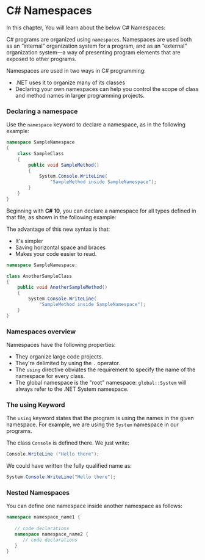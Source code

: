 # C# Namespaces

In this chapter, You will learn about the below C# Namespaces: 

C# programs are organized using `namespaces`. Namespaces are used both as an “internal” organization system for a program, and as an “external” organization system—a way of presenting program elements that are exposed to other programs.

Namespaces are used in two ways in C# programming:
* .NET uses it to organize many of its classes
* Declaring your own namespaces can help you control the scope of class and method names in larger programming projects.

### Declaring a namespace
Use the `namespace` keyword to declare a namespace, as in the following example:

```cs
namespace SampleNamespace
{
    class SampleClass
    {
        public void SampleMethod()
        {
            System.Console.WriteLine(
                "SampleMethod inside SampleNamespace");
        }
    }
}
```

Beginning with **C# 10**, you can declare a namespace for all types defined in that file, as shown in the following example:

The advantage of this new syntax is that:
* It's simpler
* Saving horizontal space and braces
* Makes your code easier to read.

```cs
namespace SampleNamespace;

class AnotherSampleClass
{
    public void AnotherSampleMethod()
    {
        System.Console.WriteLine(
            "SampleMethod inside SampleNamespace");
    }
}
```

### Namespaces overview
Namespaces have the following properties:

* They organize large code projects.
* They're delimited by using the `.` operator.
* The `using` directive obviates the requirement to specify the name of the namespace for every class.
* The global namespace is the "root" namespace: `global::System` will always refer to the .NET System namespace.

### The using Keyword

The `using` keyword states that the program is using the names in the given namespace. For example, we are using the `System` namespace in our programs.

The class `Console` is defined there. We just write:
```cs
Console.WriteLine ("Hello there");
```

We could have written the fully qualified name as:
```cs
System.Console.WriteLine("Hello there");
```

### Nested Namespaces
You can define one namespace inside another namespace as follows:

```cs
namespace namespace_name1 {
   
   // code declarations
   namespace namespace_name2 {
      // code declarations
   }
}
```

